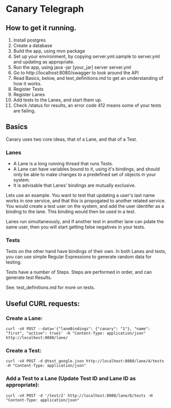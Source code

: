# Canary Telegraph

## How to get it running.

1. Install postgres
2. Create a database
3. Build the app, using mvn package
4. Set up your environment, by copying server.yml.sample to server.yml and updating as appropriate.
5. Run the app, using java -jar [your_jar] server server.yml
6. Go to http://localhost:8080/swagger to look around the API
7. Read Basics, below, and test_definitions.md to get an understanding of how it works.
8. Register Tests
9. Register Lanes
10. Add tests to the Lanes, and start them up.
11. Check /status for results, an error code 412 means some of your tests are failing.

## Basics

Canary uses two core ideas, that of a Lane, and that of a Test. 

### Lanes 

 - A Lane is a long running thread that runs Tests. 
 - A Lane can have variables bound to it, using it's bindings, and should only be able to make changes to a predefined set of objects in your system. 
 - It is advisable that Lanes' bindings are mutually exclusive.

Lets use an example. You want to test that updating a user's last name works in one service, and that this is propogated to another related service. You would create a test user on the system, and add the user identifer as a binding to the lane. This binding would then be used in a test. 

Lanes run simultaneously, and if another test in another lane can pdate the same user, then you will start getting false negatives in your tests.

### Tests

Tests on the other hand have bindings of their own. In both Lanes and tests, you can use simple Regular Expressions to generate random data for testing.

Tests have a number of Steps. Steps are performed in order, and can generate test Results.

See: test_definitions.md for more on tests.  

## Useful CURL requests:

### Create a Lane: 

    curl -vX POST --data='{"laneBindings": {"canary": "1"}, "name": "first", "active": true}' -H "Content-Type: application/json" http://localhost:8080/lane/

### Create a Test:

    curl -vX POST -d @test_google.json http://localhost:8080/lane/4/tests -H "Content-Type: application/json"

### Add a Test to a Lane (Update Test ID and Lane ID as appropriate):

    curl -vX POST -d '/test/2' http://localhost:8080/lane/6/tests -H "Content-Type: application/json"


